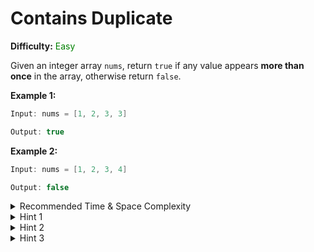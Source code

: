 # Contains Duplicate

**Difficulty:** <span style="color: green;">Easy</span>

Given an integer array `nums`, return `true` if any value appears **more than once** in the array, otherwise return `false`.

**Example 1:**

```java
Input: nums = [1, 2, 3, 3]

Output: true
```



**Example 2:**

```java
Input: nums = [1, 2, 3, 4]

Output: false
```




<details>
<summary>Recommended Time &amp; Space Complexity</summary>

You should aim for a solution with `O(n)` time and `O(n)` space, where `n` is the size of the input array.

</details>



<details>
<summary>Hint 1</summary>

A brute force solution would be to check every element against every other element in the array. This would be an `O(n^2)` solution. Can you think of a better way?

</details>



<details>
<summary>Hint 2</summary>

Is there a way to check if an element is a duplicate without comparing it to every other element? Maybe there's a data structure that is useful here.

</details>



<details>
<summary>Hint 3</summary>

We can use a hash data structure like a hash set or hash map to store elements we've already seen. This will allow us to check if an element is a duplicate in constant time.

</details>